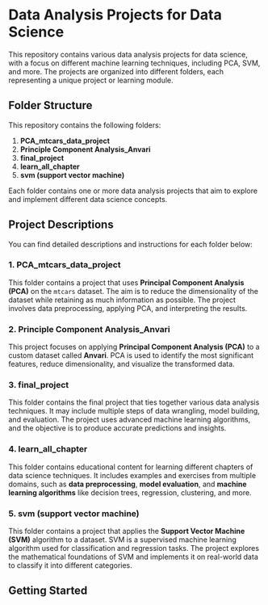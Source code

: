 # Data Analysis Projects for Data Science

This repository contains various data analysis projects for data science, with a focus on different machine learning techniques, including PCA, SVM, and more. The projects are organized into different folders, each representing a unique project or learning module.

## Folder Structure

This repository contains the following folders:

1. **PCA_mtcars_data_project**
2. **Principle Component Analysis_Anvari**
3. **final_project**
4. **learn_all_chapter**
5. **svm (support vector machine)**

Each folder contains one or more data analysis projects that aim to explore and implement different data science concepts.

## Project Descriptions

You can find detailed descriptions and instructions for each folder below:

### 1. **PCA_mtcars_data_project**

This folder contains a project that uses **Principal Component Analysis (PCA)** on the `mtcars` dataset. The aim is to reduce the dimensionality of the dataset while retaining as much information as possible. The project involves data preprocessing, applying PCA, and interpreting the results.

### 2. **Principle Component Analysis_Anvari**

This project focuses on applying **Principal Component Analysis (PCA)** to a custom dataset called **Anvari**. PCA is used to identify the most significant features, reduce dimensionality, and visualize the transformed data.

### 3. **final_project**

This folder contains the final project that ties together various data analysis techniques. It may include multiple steps of data wrangling, model building, and evaluation. The project uses advanced machine learning algorithms, and the objective is to produce accurate predictions and insights.

### 4. **learn_all_chapter**

This folder contains educational content for learning different chapters of data science techniques. It includes examples and exercises from multiple domains, such as **data preprocessing**, **model evaluation**, and **machine learning algorithms** like decision trees, regression, clustering, and more.

### 5. **svm (support vector machine)**

This folder contains a project that applies the **Support Vector Machine (SVM)** algorithm to a dataset. SVM is a supervised machine learning algorithm used for classification and regression tasks. The project explores the mathematical foundations of SVM and implements it on real-world data to classify it into different categories.

## Getting Started


